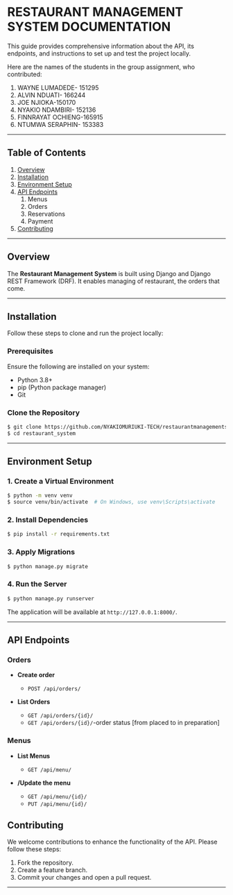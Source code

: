 
# RESTAURANT MANAGEMENT SYSTEM DOCUMENTATION

This guide provides comprehensive information about the API, its endpoints, and instructions to set up and test the project locally.

Here are the names of the students in the group assignment, who contributed:
1. WAYNE LUMADEDE- 151295
2. ALVIN NDUATI- 166244
3. JOE NJIOKA-150170
4. NYAKIO NDAMBIRI- 152136
5. FINNRAYAT OCHIENG-165915
6. NTUMWA SERAPHIN- 153383
 

---

## Table of Contents

1. [Overview](#overview)
2. [Installation](#installation)
3. [Environment Setup](#environment-setup)
4. [API Endpoints](#api-endpoints)
   1. Menus
   2. Orders
   3. Reservations
   4. Payment
5. [Contributing](#contributing)

---

## Overview

The **Restaurant Management System** is built using Django and Django REST Framework (DRF). It enables managing of restaurant, the orders that come. 

---

## Installation

Follow these steps to clone and run the project locally:

### Prerequisites
Ensure the following are installed on your system:
- Python 3.8+
- pip (Python package manager)
- Git

### Clone the Repository

```bash
$ git clone https://github.com/NYAKIOMURIUKI-TECH/restaurantmanagementsys.git
$ cd restaurant_system
```

---

## Environment Setup

### 1. Create a Virtual Environment

```bash
$ python -m venv venv
$ source venv/bin/activate  # On Windows, use venv\Scripts\activate
```

### 2. Install Dependencies

```bash
$ pip install -r requirements.txt
```

### 3. Apply Migrations

```bash
$ python manage.py migrate
```


### 4. Run the Server

```bash
$ python manage.py runserver
```

The application will be available at `http://127.0.0.1:8000/`.

---

## API Endpoints

### Orders
- **Create order**
  - `POST /api/orders/`

- **List Orders**
  - `GET /api/orders/{id}/`
  - `GET /api/orders/{id}/`-order status [from placed to in preparation]

### Menus
- **List Menus**
  - `GET /api/menu/`
    

- **/Update the menu**
  - `GET /api/menu/{id}/`
  - `PUT /api/menu/{id}/`



## Contributing

We welcome contributions to enhance the functionality of the API. Please follow these steps:
1. Fork the repository.
2. Create a feature branch.
3. Commit your changes and open a pull request.

---

